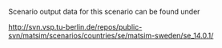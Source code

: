 Scenario output data for this scenario can be found under

<http://svn.vsp.tu-berlin.de/repos/public-svn/matsim/scenarios/countries/se/matsim-sweden/se_14.0.1/>